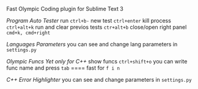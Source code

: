 Fast Olympic Coding plugin for Sublime Text 3

*Program Auto Tester*
	run 
	 `ctrl+b-`
	new test
	 `ctrl+enter`
	kill process
	 `ctrl+alt+k`
	run and clear previos tests
	 `ctr+alt+b`
	close/open right panel
	 `cmd+k, cmd+right`


*Languages Parameters*
	you can see and change lang parameters in
		`settings.py`


*Olympic Funcs*
  *Yet only for C++*
	show funcs
	  `ctrl+shift+o`
	you can write func name
		and press `tab`
	====
	fast for
	  `f i n` <tab>


*C++ Error Highlighter*
	you can see and change parameters in 
		`settings.py`
